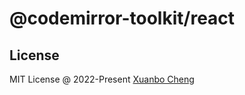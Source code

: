 # @codemirror-toolkit/react

## License

MIT License @ 2022-Present [Xuanbo Cheng](https://github.com/exuanbo)
